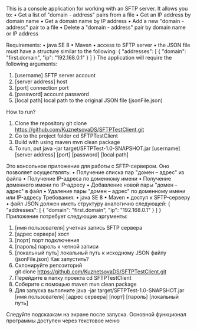 This is a console application for working with an SFTP server. It allows you to:
• Get a list of "domain - address" pairs from a file
• Get an IP address by domain name
• Get a domain name by IP address
• Add a new "domain - address" pair to a file
• Delete a "domain - address" pair by domain name or IP address

Requirements:
• java SE 8
• Maven
• access to SFTP server
• the JSON file must have a structure similar to the following:
{
"addresses": [
{
"domain": "first.domain",
"ip": "192.168.0.1"
}
]
}
The application will require the following arguments:
1. [username] SFTP server account
2. [server address] host
3. [port] connection port
4. [password] account password
5. [local path] local path to the original JSON file (jsonFile.json)

How to run?
1. Clone the repository
git clone https://github.com/KuznetsovaDS/SFTPTestClient.git
2. Go to the project folder
cd SFTPTestClient
3. Build with using maven
mvn clean package
4. To run, put
java -jar target/SFTPTest-1.0-SNAPSHOT.jar [username] [server address] [port] [password] [local path]

Это консольное приложение для работы с SFTP-сервером.
Оно позволяет осуществлять:
•	Получение списка пар "домен – адрес" из файла
•	Получение IP-адреса по доменному имени
•	Получение доменного имени по IP-адресу
•	Добавление новой пары "домен – адрес" в файл
•	Удаление пары "домен – адрес" по доменному имени или IP-адресу
Требования: 
•	java SE 8 
•	Maven
•	доступ к SFTP-серверу
•	файл JSON должен иметь структуру аналогично следующей:
{
  "addresses": [
    {
      "domain": "first.domain",
      "ip": "192.168.0.1"
    }
  ]
}
Приложение потребует следующие аргументы:
1.	[имя пользователя] учетная запись SFTP сервера
2.	[адрес сервера] хост
3.	[порт] порт подключения
4.	[пароль] пароль к четной записи
5.	[локальный путь] локальный путь к исходному JSON файлу (jsonFile.json)
Как запустить?
1.	Склонируйте репозиторий  
git clone https://github.com/KuznetsovaDS/SFTPTestClient.git
2.	Перейдите в папку проекта
cd SFTPTestClient
3.	Соберите с помощью maven
mvn clean package
4.	Для запуска выполните 
java -jar target/SFTPTest-1.0-SNAPSHOT.jar [имя пользователя] [адрес сервера] [порт] [пароль] [локальный путь]

Следуйте подсказкам на экране после запуска. Основной функционал программы доступен через текстовое меню
